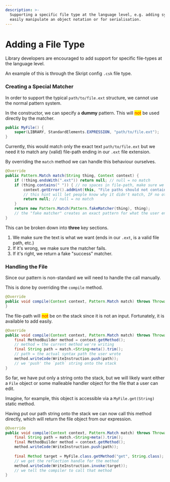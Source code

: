 ```yaml
---
description: >-
  Supporting a specific file type at the language level, e.g. adding syntax to
  easily manipulate an object notation or for serialisation.
---
```


# Adding a File Type

Library developers are encouraged to add support for specific file-types at the language level.

An example of this is through the Skript config `.csk` file type.

### Creating a Special Matcher

In order to support the typical `path/to/file.ext` structure, we cannot use the normal pattern system.

In the constructor, we can specify a **dummy** pattern. This will <mark style="color:red;">not</mark> be used directly by the matcher.

```java
public MyFile() {
    super(LIBRARY, StandardElements.EXPRESSION, "path/to/file.ext");
}
```

Currently, this would match only the exact text `path/to/file.ext` but we need it to match any (valid) file-path ending in our `.ext` file extension.

By overriding the `match` method we can handle this behaviour ourselves.

```java
@Override
public Pattern.Match match(String thing, Context context) {
    if (!thing.endsWith(".ext")) return null; // null = no match
    if (thing.contains(" ")) { // no spaces in file-path, make sure we're not matching too much
        context.getError().addHint(this, "File paths should not contain spaces.");
        // this hint will let people know why it didn't match, IF no other syntax matched
        return null; // null = no match
    }
    return new Pattern.Match(Pattern.fakeMatcher(thing), thing);
    // the "fake matcher" creates an exact pattern for what the user entered
}
```

This can be broken down into **three** key sections.

1. We make sure the text is what we want (ends in our `.ext`, is a valid file path, etc.)
2. If it's wrong, we make sure the matcher fails.
3. If it's right, we return a fake "success" matcher.

### Handling the File

Since our pattern is non-standard we will need to handle the call manually.

This is done by overriding the `compile` method.

```java
@Override
public void compile(Context context, Pattern.Match match) throws Throwable {
}
```

The file-path will <mark style="color:red;">not</mark> be on the stack since it is not an input. Fortunately, it is available to add easily.

```java
@Override
public void compile(Context context, Pattern.Match match) throws Throwable {
    final MethodBuilder method = context.getMethod();
    // method = the current method we're writing
    final String path = match.<String>meta().trim();
    // path = the actual syntax path the user wrote
    method.writeCode(WriteInstruction.push(path));
    // we 'push' the `path` string onto the stack
}
```

So far, we have put only a string onto the stack, but we will likely want either a `File` object or some malleable handler object for the file that a user can edit.

Imagine, for example, this object is accessible via a `MyFile.get(String)` static method.

Having put our path string onto the stack we can now call this method directly, which will return the file object from our expression.

```java
@Override
public void compile(Context context, Pattern.Match match) throws Throwable {
    final String path = match.<String>meta().trim();
    final MethodBuilder method = context.getMethod();
    method.writeCode(WriteInstruction.push(path));
    
    final Method target = MyFile.class.getMethod("get", String.class);
    // we get the reflection handle for the method
    method.writeCode(WriteInstruction.invoke(target));
    // we tell the compiler to call that method
}
```
